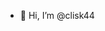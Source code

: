 - 👋 Hi, I’m @clisk44

<!---
clisk44/clisk44 is a ✨ special ✨ repository because its `README.md` (this file) appears on your GitHub profile.
You can click the Preview link to take a look at your changes.
--->
